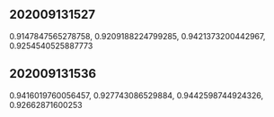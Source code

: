 ## 202009131527

0.9147847565278758, 0.9209188224799285, 0.9421373200442967, 0.9254540525887773

## 202009131536

0.9416019760056457, 0.927743086529884, 0.9442598744924326, 0.92662871600253

